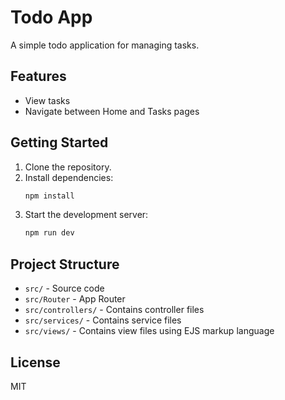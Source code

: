 # Todo App

A simple todo application for managing tasks.

## Features

- View tasks
- Navigate between Home and Tasks pages

## Getting Started

1. Clone the repository.
2. Install dependencies:
   ```bash
   npm install
   ```
3. Start the development server:
   ```bash
   npm run dev
   ```

## Project Structure

- `src/` - Source code
- `src/Router` - App Router
- `src/controllers/` - Contains controller files
- `src/services/` - Contains service files
- `src/views/` - Contains view files using EJS markup language



## License

MIT
